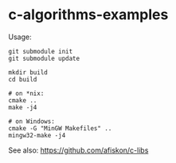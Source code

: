 # c-algorithms-examples

Usage:

```
git submodule init
git submodule update

mkdir build
cd build

# on *nix:
cmake ..
make -j4

# on Windows:
cmake -G "MinGW Makefiles" ..
mingw32-make -j4
```

See also: https://github.com/afiskon/c-libs
